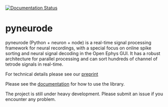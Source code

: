[![Documentation Status](https://readthedocs.org/projects/pyneurode/badge/?version=latest)](https://pyneurode.readthedocs.io/en/latest/?badge=latest)

# pyneurode
pyneurode (Python + neuron + node) is a real-time signal processing framework for neural recordings, with a special focus on online spike sorting and neural signal decoding in the Open Ephys GUI. It has a robust architecture for parallel processing and can sort hundreds of channel of tetrode signals in real-time.

For technical details please see our [preprint](https://www.biorxiv.org/content/10.1101/2022.01.18.476764v1)

Please see the [documentation](https://pyneurode.readthedocs.io/en/latest/) for how to use the library.

The project is still under heavy development. Please submit an issue if you encounter any problem.
